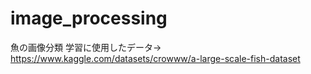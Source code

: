 # image_processing
魚の画像分類
学習に使用したデータ→　https://www.kaggle.com/datasets/crowww/a-large-scale-fish-dataset
